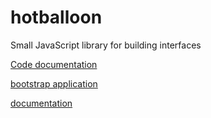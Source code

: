 # hotballoon
Small JavaScript library for building interfaces

[Code documentation](https://flexiooss.github.io/hotballoon/)

[bootstrap application](https://github.com/flexiooss/hotballoon-bootstrap/)

[documentation](https://github.com/flexiooss/hotballoon-machine-operating-manual)
